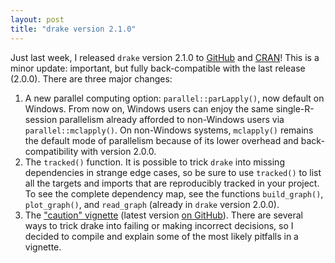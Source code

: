```yaml
---
layout: post
title: "drake version 2.1.0"
---
```


Just last week, I released <code>drake</code> version 2.1.0 to <a href="https://github.com/wlandau-lilly/drake">GitHub</a> and <a href="https://CRAN.R-project.org/package=drake">CRAN</a>! This is a minor update: important, but fully back-compatible with the last release (2.0.0). There are three major changes:

<ol>
  <li>
A new parallel computing option: <code>parallel::parLapply()</code>, now default on Windows. From now on, Windows users can enjoy the same single-R-session parallelism already afforded to non-Windows users via <code>parallel::mclapply()</code>. On non-Windows systems, <code>mclapply()</code> remains the default mode of parallelism because of its lower overhead and back-compatibility with version 2.0.0.
  </li>
  <li>
The <code>tracked()</code> function. It is possible to trick <code>drake</code> into missing dependencies in strange edge cases, so be sure to use <code>tracked()</code> to list all the targets and imports that are reproducibly tracked in your project. To see the complete dependency map, see the functions <code>build_graph()</code>, <code>plot_graph()</code>, and <code>read_graph</code> (already in <code>drake</code> version 2.0.0).
  </li>
  <li>
The <a href="https://cran.r-project.org/package=drake/vignettes/caution.html">"caution" vignette</a> (latest version <a href="https://github.com/wlandau-lilly/drake/blob/master/vignettes/caution.Rmd">on GitHub</a>). There are several ways to trick drake into failing or making incorrect decisions, so I decided to compile and explain some of the most likely pitfalls in a vignette.
  </li>
</ol>
